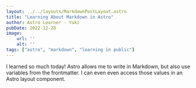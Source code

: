 ```yaml
---
layout: ../../layouts/MarkdownPostLayout.astro
title: "Learning About Markdown in Astro"
author: Astro Learner - Yuki
pubDate: 2022-12-28
image: 
    url: '' 
    alt: ''
tags: ["astro", "markdown", "learning in public"]
---
```

I learned so much today! Astro allows me to write in Markdown, but also use variables from the frontmatter. I can even even access those values in an Astro layout component. 